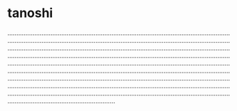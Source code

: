 # tanoshi
........................................................................................................................................................................................................................................................................................................................................................................................................................................................................................................................................................................................................................................................................................................................................................................................................................................................................................................................................................................................................................................................................................................................................................................................................................